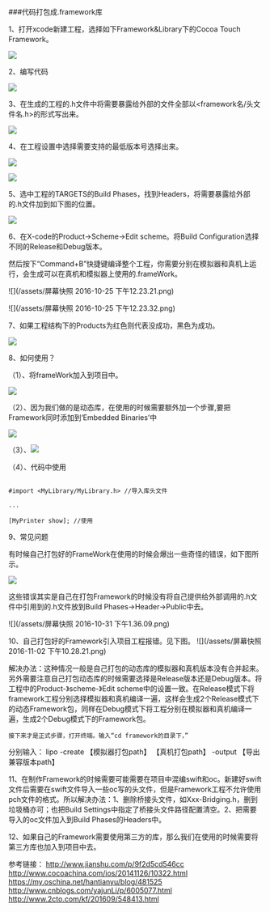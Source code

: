 [](http://www.jianshu.com/p/9f2d5cd546cc)###代码打包成.framework库



 1、打开xcode新建工程，选择如下Framework&Library下的Cocoa Touch Framework。

![](/assets/1.png)



 2、编写代码

![](/assets/2.png)



 3、在生成的工程的.h文件中将需要暴露给外部的文件全部以<framework名/头文件名.h>的形式写出来。

![](/assets/3.png)



 4、在工程设置中选择需要支持的最低版本号选择出来。



![](/assets/5.png)

![](/assets/6.png)



 5、选中工程的TARGETS的Build Phases，找到Headers，将需要暴露给外部的.h文件加到如下图的位置。

![](/assets/7.png)



 6、在X-code的Product->Scheme->Edit scheme。将Build Configuration选择不同的Release和Debug版本。

然后按下“Command+B”快捷键编译整个工程，你需要分别在模拟器和真机上运行，会生成可以在真机和模拟器上使用的.frameWork。

![](/assets/屏幕快照 2016-10-25 下午12.23.21.png)

![](/assets/屏幕快照 2016-10-25 下午12.23.32.png)



 7、如果工程结构下的Products为红色则代表没成功，黑色为成功。

![](/assets/11.png)



 8、如何使用？



 （1）、将frameWork加入到项目中。

 ![](/assets/12.png)

 （2）、因为我们做的是动态库，在使用的时候需要额外加一个步骤,要把Framework同时添加到‘Embedded Binaries’中

![](/assets/13.png)

 （3）、![](/assets/15.png)

 （4）、代码中使用

 ```

#import <MyLibrary/MyLibrary.h> //导入库头文件

...

 [MyPrinter show]; //使用

 ```

 9、常见问题

 有时候自己打包好的FrameWork在使用的时候会爆出一些奇怪的错误，如下图所示。

 ![](/assets/9609286F-8E77-4E6D-99A6-59E4AED22EB7.png)

 这些错误其实是自己在打包Framework的时候没有将自己提供给外部调用的.h文件中引用到的.h文件放到Build Phases->Header->Public中去。

 ![](/assets/屏幕快照 2016-10-31 下午1.36.09.png)

10、自己打包好的Framework引入项目工程报错。见下图。
![](/assets/屏幕快照 2016-11-02 下午10.28.21.png)

解决办法：这种情况一般是自己打包的动态库的模拟器和真机版本没有合并起来。另外需要注意自己打包动态库的时候需要选择是Release版本还是Debug版本。将工程中的Product-》scheme-》Edit scheme中的设置一致。在Release模式下将framework工程分别选择模拟器和真机编译一遍，这样会生成2个Release模式下的动态Framework包，同样在Debug模式下将工程分别在模拟器和真机编译一遍，生成2个Debug模式下的Framework包。


    接下来才是正式步骤，打开终端。输入“cd framework的目录下，”
分别输入：
lipo -create 【模拟器打包path】 【真机打包path】 -output 【导出兼容版本path】


11、在制作Framework的时候需要可能需要在项目中混编swift和oc。新建好swift文件后需要在swift文件导入一些oc写的头文件，但是Framework工程不允许使用pch文件的格式。所以解决办法：1、删除桥接头文件，如Xxx-Bridging.h，删到垃圾桶亦可；也把Build Settings中指定了桥接头文件路径配置清空。2、把需要导入的oc文件加入到Build Phases的Headers中。


12、如果自己的Framework需要使用第三方的库，那么我们在使用的时候需要将第三方库也加入到项目中去。

参考链接：
http://www.jianshu.com/p/9f2d5cd546cc
http://www.cocoachina.com/ios/20141126/10322.html
https://my.oschina.net/hantianyu/blog/481525
http://www.cnblogs.com/yajunLi/p/6005077.html
http://www.2cto.com/kf/201609/548413.html





